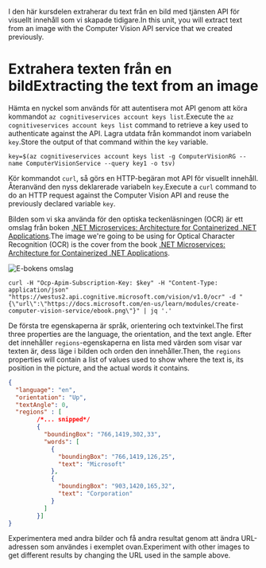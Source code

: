 <span data-ttu-id="c29e3-101">I den här kursdelen extraherar du text från en bild med tjänsten API för visuellt innehåll som vi skapade tidigare.</span><span class="sxs-lookup"><span data-stu-id="c29e3-101">In this unit, you will extract text from an image with the Computer Vision API service that we created previously.</span></span>

# <a name="extracting-the-text-from-an-image"></a><span data-ttu-id="c29e3-102">Extrahera texten från en bild</span><span class="sxs-lookup"><span data-stu-id="c29e3-102">Extracting the text from an image</span></span>

<span data-ttu-id="c29e3-103">Hämta en nyckel som används för att autentisera mot API genom att köra kommandot `az cognitiveservices account keys list`.</span><span class="sxs-lookup"><span data-stu-id="c29e3-103">Execute the `az cognitiveservices account keys list` command to retrieve a key used to authenticate against the API.</span></span> <span data-ttu-id="c29e3-104">Lagra utdata från kommandot inom variabeln `key`.</span><span class="sxs-lookup"><span data-stu-id="c29e3-104">Store the output of that command within the `key` variable.</span></span>

```azurecli
key=$(az cognitiveservices account keys list -g ComputerVisionRG --name ComputerVisionService --query key1 -o tsv)
```

<span data-ttu-id="c29e3-105">Kör kommandot `curl`, så görs en HTTP-begäran mot API för visuellt innehåll. Återanvänd den nyss deklarerade variabeln `key`.</span><span class="sxs-lookup"><span data-stu-id="c29e3-105">Execute a `curl` command to do an HTTP request against the Computer Vision API and reuse the previously declared variable `key`.</span></span>

<span data-ttu-id="c29e3-106">Bilden som vi ska använda för den optiska teckenläsningen (OCR) är ett omslag från boken [.NET Microservices: Architecture for Containerized .NET Applications](/dotnet/standard/microservices-architecture/).</span><span class="sxs-lookup"><span data-stu-id="c29e3-106">The image we're going to be using for Optical Character Recognition (OCR) is the cover from the book [.NET Microservices: Architecture for Containerized .NET Applications](/dotnet/standard/microservices-architecture/).</span></span>

![E-bokens omslag](../images/ebook.png)

```azurecli
curl -H "Ocp-Apim-Subscription-Key: $key" -H "Content-Type: application/json" "https://westus2.api.cognitive.microsoft.com/vision/v1.0/ocr" -d "{\"url\":\"https://docs.microsoft.com/en-us/learn/modules/create-computer-vision-service/ebook.png\"}" | jq '.'
```

<span data-ttu-id="c29e3-108">De första tre egenskaperna är språk, orientering och textvinkel.</span><span class="sxs-lookup"><span data-stu-id="c29e3-108">The first three properties are the language, the orientation, and the text angle.</span></span> <span data-ttu-id="c29e3-109">Efter det innehåller `regions`-egenskaperna en lista med värden som visar var texten är, dess läge i bilden och orden den innehåller.</span><span class="sxs-lookup"><span data-stu-id="c29e3-109">Then, the `regions` properties will contain a list of values used to show where the text is, its position in the picture, and the actual words it contains.</span></span>

```json
{
  "language": "en",
  "orientation": "Up",
  "textAngle": 0,
  "regions" : [
        /*... snipped*/
        {
          "boundingBox": "766,1419,302,33",
          "words": [
            {
              "boundingBox": "766,1419,126,25",
              "text": "Microsoft"
            },
            {
              "boundingBox": "903,1420,165,32",
              "text": "Corporation"
            }
          ]
        }]
}
```

<span data-ttu-id="c29e3-110">Experimentera med andra bilder och få andra resultat genom att ändra URL-adressen som användes i exemplet ovan.</span><span class="sxs-lookup"><span data-stu-id="c29e3-110">Experiment with other images to get different results by changing the URL used in the sample above.</span></span>